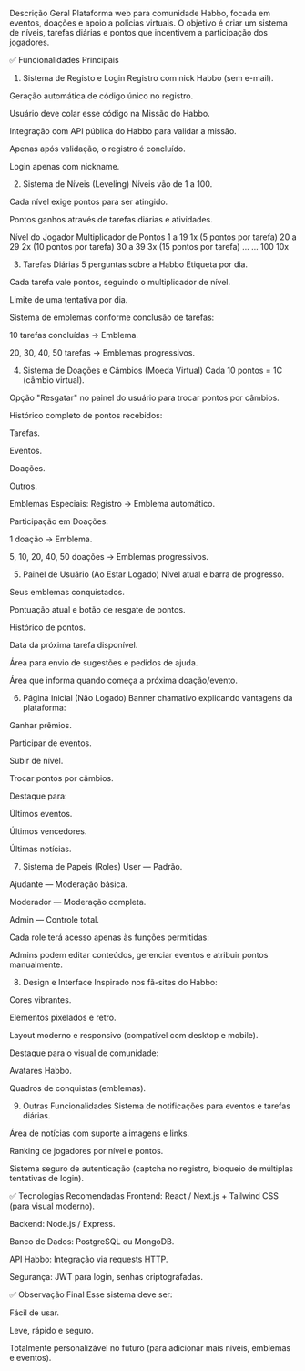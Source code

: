 Descrição Geral
Plataforma web para comunidade Habbo, focada em eventos, doações e apoio a polícias virtuais.
O objetivo é criar um sistema de níveis, tarefas diárias e pontos que incentivem a participação dos jogadores.

✅ Funcionalidades Principais
1. Sistema de Registo e Login
Registro com nick Habbo (sem e-mail).

Geração automática de código único no registro.

Usuário deve colar esse código na Missão do Habbo.

Integração com API pública do Habbo para validar a missão.

Apenas após validação, o registro é concluído.

Login apenas com nickname.

2. Sistema de Níveis (Leveling)
Níveis vão de 1 a 100.

Cada nível exige pontos para ser atingido.

Pontos ganhos através de tarefas diárias e atividades.

Nível do Jogador	Multiplicador de Pontos
1 a 19	1x (5 pontos por tarefa)
20 a 29	2x (10 pontos por tarefa)
30 a 39	3x (15 pontos por tarefa)
...	...
100	10x

3. Tarefas Diárias
5 perguntas sobre a Habbo Etiqueta por dia.

Cada tarefa vale pontos, seguindo o multiplicador de nível.

Limite de uma tentativa por dia.

Sistema de emblemas conforme conclusão de tarefas:

10 tarefas concluídas → Emblema.

20, 30, 40, 50 tarefas → Emblemas progressivos.

4. Sistema de Doações e Câmbios (Moeda Virtual)
Cada 10 pontos = 1C (câmbio virtual).

Opção "Resgatar" no painel do usuário para trocar pontos por câmbios.

Histórico completo de pontos recebidos:

Tarefas.

Eventos.

Doações.

Outros.

Emblemas Especiais:
Registro → Emblema automático.

Participação em Doações:

1 doação → Emblema.

5, 10, 20, 40, 50 doações → Emblemas progressivos.

5. Painel de Usuário (Ao Estar Logado)
Nível atual e barra de progresso.

Seus emblemas conquistados.

Pontuação atual e botão de resgate de pontos.

Histórico de pontos.

Data da próxima tarefa disponível.

Área para envio de sugestões e pedidos de ajuda.

Área que informa quando começa a próxima doação/evento.

6. Página Inicial (Não Logado)
Banner chamativo explicando vantagens da plataforma:

Ganhar prêmios.

Participar de eventos.

Subir de nível.

Trocar pontos por câmbios.

Destaque para:

Últimos eventos.

Últimos vencedores.

Últimas notícias.

7. Sistema de Papeis (Roles)
User — Padrão.

Ajudante — Moderação básica.

Moderador — Moderação completa.

Admin — Controle total.

Cada role terá acesso apenas às funções permitidas:

Admins podem editar conteúdos, gerenciar eventos e atribuir pontos manualmente.

8. Design e Interface
Inspirado nos fã-sites do Habbo:

Cores vibrantes.

Elementos pixelados e retro.

Layout moderno e responsivo (compatível com desktop e mobile).

Destaque para o visual de comunidade:

Avatares Habbo.

Quadros de conquistas (emblemas).

9. Outras Funcionalidades
Sistema de notificações para eventos e tarefas diárias.

Área de notícias com suporte a imagens e links.

Ranking de jogadores por nível e pontos.

Sistema seguro de autenticação (captcha no registro, bloqueio de múltiplas tentativas de login).

✅ Tecnologias Recomendadas
Frontend: React / Next.js + Tailwind CSS (para visual moderno).

Backend: Node.js / Express.

Banco de Dados: PostgreSQL ou MongoDB.

API Habbo: Integração via requests HTTP.

Segurança: JWT para login, senhas criptografadas.

✅ Observação Final
Esse sistema deve ser:

Fácil de usar.

Leve, rápido e seguro.

Totalmente personalizável no futuro (para adicionar mais níveis, emblemas e eventos).

